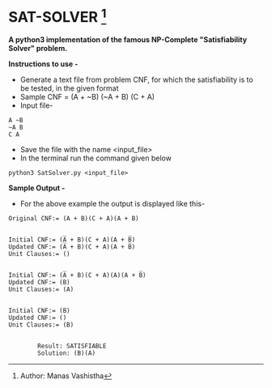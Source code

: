﻿# SAT-SOLVER [^1]

**A python3 implementation of the famous NP-Complete "Satisfiability Solver" problem.**

**Instructions to use -**

- Generate a text file from problem CNF, for which the satisfiability is to be tested, in the given format
- Sample CNF = (A + ~B) (~A + B) (C + A)
- Input file-
```
A ~B
~A B
C A
```

- Save the file with the name <input_file>
- In the terminal run the command given below
```
python3 SatSolver.py <input_file>
```

**Sample Output -**
- For the above example the output is displayed like this-
```
Original CNF:= (A̅ + B)(C + A)(A + B̅)


Initial CNF:= (A̅ + B)(C + A)(A + B̅)
Updated CNF:= (A̅ + B)(C + A)(A + B̅)
Unit Clauses:= ()


Initial CNF:= (A̅ + B)(C + A)(A)(A + B̅)
Updated CNF:= (B)
Unit Clauses:= (A)


Initial CNF:= (B)
Updated CNF:= ()
Unit Clauses:= (B)


        Result: SATISFIABLE
        Solution: (B)(A)
```
[^1]: Author: Manas Vashistha
